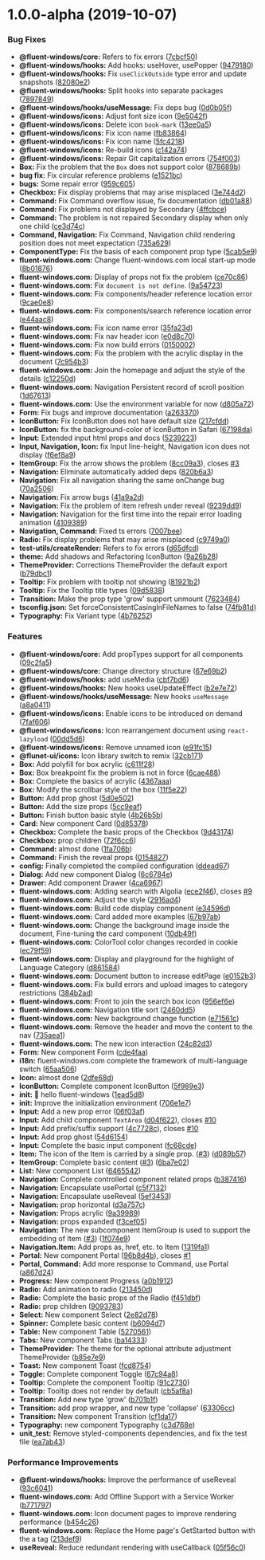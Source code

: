 # 1.0.0-alpha (2019-10-07)


### Bug Fixes

* **@fluent-windows/core:** Refers to fix errors ([7cbcf50](https://github.com/fluent-org/fluent-windows/commit/7cbcf50))
* **@fluent-windows/hooks:** Add hooks: useHover, usePopper ([9479180](https://github.com/fluent-org/fluent-windows/commit/9479180))
* **@fluent-windows/hooks:** Fix `useClickOutside` type error and update snapshots ([82080e2](https://github.com/fluent-org/fluent-windows/commit/82080e2))
* **@fluent-windows/hooks:** Split hooks into separate packages ([7897849](https://github.com/fluent-org/fluent-windows/commit/7897849))
* **@fluent-windows/hooks/useMessage:** Fix deps bug ([0d0b05f](https://github.com/fluent-org/fluent-windows/commit/0d0b05f))
* **@fluent-windows/icons:** Adjust font size icon ([9e5042f](https://github.com/fluent-org/fluent-windows/commit/9e5042f))
* **@fluent-windows/icons:** Delete icon `book-mark` ([13ee0a5](https://github.com/fluent-org/fluent-windows/commit/13ee0a5))
* **@fluent-windows/icons:** Fix icon name ([fb83864](https://github.com/fluent-org/fluent-windows/commit/fb83864))
* **@fluent-windows/icons:** Fix icon name ([5fc4218](https://github.com/fluent-org/fluent-windows/commit/5fc4218))
* **@fluent-windows/icons:** Re-build icons ([c142a74](https://github.com/fluent-org/fluent-windows/commit/c142a74))
* **@fluent-windows/icons:** Repair Git capitalization errors ([754f003](https://github.com/fluent-org/fluent-windows/commit/754f003))
* **Box:** Fix the problem that the `Box` does not support color ([878689b](https://github.com/fluent-org/fluent-windows/commit/878689b))
* **bug fix:** Fix circular reference problems ([e1521bc](https://github.com/fluent-org/fluent-windows/commit/e1521bc))
* **bugs:** Some repair error ([959c605](https://github.com/fluent-org/fluent-windows/commit/959c605))
* **Checkbox:** Fix display problems that may arise misplaced ([3e744d2](https://github.com/fluent-org/fluent-windows/commit/3e744d2))
* **Command:** Fix Command overflow issue, fix documentation ([db01a88](https://github.com/fluent-org/fluent-windows/commit/db01a88))
* **Command:** Fix problems not displayed by Secondary ([4ffcbce](https://github.com/fluent-org/fluent-windows/commit/4ffcbce))
* **Command:** The problem is not repaired Secondary display when only one child ([ce3d74c](https://github.com/fluent-org/fluent-windows/commit/ce3d74c))
* **Command, Navigation:** Fix Command, Navigation child rendering position does not meet expectation ([735a629](https://github.com/fluent-org/fluent-windows/commit/735a629))
* **ComponentType:** Fix the basis of each component prop type ([5cab5e9](https://github.com/fluent-org/fluent-windows/commit/5cab5e9))
* **fluent-windows.com:** Change fluent-windows.com local start-up mode ([8b01876](https://github.com/fluent-org/fluent-windows/commit/8b01876))
* **fluent-windows.com:** Display of props not fix the problem ([ce70c86](https://github.com/fluent-org/fluent-windows/commit/ce70c86))
* **fluent-windows.com:** Fix `document is not define`. ([9a54723](https://github.com/fluent-org/fluent-windows/commit/9a54723))
* **fluent-windows.com:** Fix components/header reference location error ([9cae0e8](https://github.com/fluent-org/fluent-windows/commit/9cae0e8))
* **fluent-windows.com:** Fix components/search reference location error ([e44aac8](https://github.com/fluent-org/fluent-windows/commit/e44aac8))
* **fluent-windows.com:** Fix icon name error ([35fa23d](https://github.com/fluent-org/fluent-windows/commit/35fa23d))
* **fluent-windows.com:** Fix nav header icon ([e0d8c70](https://github.com/fluent-org/fluent-windows/commit/e0d8c70))
* **fluent-windows.com:** Fix now build errors ([0150002](https://github.com/fluent-org/fluent-windows/commit/0150002))
* **fluent-windows.com:** Fix the problem with the acrylic display in the document ([7c954b3](https://github.com/fluent-org/fluent-windows/commit/7c954b3))
* **fluent-windows.com:** Join the homepage and adjust the style of the details ([c12250d](https://github.com/fluent-org/fluent-windows/commit/c12250d))
* **fluent-windows.com:** Navigation Persistent record of scroll position ([1d67613](https://github.com/fluent-org/fluent-windows/commit/1d67613))
* **fluent-windows.com:** Use the environment variable for now ([d805a72](https://github.com/fluent-org/fluent-windows/commit/d805a72))
* **Form:** Fix bugs and improve documentation ([a263370](https://github.com/fluent-org/fluent-windows/commit/a263370))
* **IconButton:** Fix IconButton does not have default size ([217cfdd](https://github.com/fluent-org/fluent-windows/commit/217cfdd))
* **IconButton:** fix the background-color of IconButton in Safari ([67198da](https://github.com/fluent-org/fluent-windows/commit/67198da))
* **Input:** Extended input html props and docs ([5239223](https://github.com/fluent-org/fluent-windows/commit/5239223))
* **Input, Navigation, Icon:** fix Input line-height, Navigation icon does not display ([f6ef8a9](https://github.com/fluent-org/fluent-windows/commit/f6ef8a9))
* **ItemGroup:** Fix the arrow shows the problem ([8cc09a3](https://github.com/fluent-org/fluent-windows/commit/8cc09a3)), closes [#3](https://github.com/fluent-org/fluent-windows/issues/3)
* **Navigation:** Eliminate automatically added deps ([820b6a3](https://github.com/fluent-org/fluent-windows/commit/820b6a3))
* **Navigation:** Fix all navigation sharing the same onChange bug ([70a2506](https://github.com/fluent-org/fluent-windows/commit/70a2506))
* **Navigation:** Fix arrow bugs ([41a9a2d](https://github.com/fluent-org/fluent-windows/commit/41a9a2d))
* **Navigation:** Fix the problem of item refresh under reveal ([9239dd9](https://github.com/fluent-org/fluent-windows/commit/9239dd9))
* **Navigation:** Navigation for the first time into the repair error loading animation ([4109389](https://github.com/fluent-org/fluent-windows/commit/4109389))
* **Navigation, Command:** Fixed ts errors ([7007bee](https://github.com/fluent-org/fluent-windows/commit/7007bee))
* **Radio:** Fix display problems that may arise misplaced ([c9749a0](https://github.com/fluent-org/fluent-windows/commit/c9749a0))
* **test-utils/createRender:** Refers to fix errors ([d65dfcd](https://github.com/fluent-org/fluent-windows/commit/d65dfcd))
* **theme:** Add shadows and Refactoring IconButton ([9a26b28](https://github.com/fluent-org/fluent-windows/commit/9a26b28))
* **ThemeProvider:** Corrections ThemeProvider the default export ([b79dbc1](https://github.com/fluent-org/fluent-windows/commit/b79dbc1))
* **Tooltip:** Fix problem with tooltip not showing ([81921b2](https://github.com/fluent-org/fluent-windows/commit/81921b2))
* **Tooltip:** Fix the Tooltip title types ([09d5838](https://github.com/fluent-org/fluent-windows/commit/09d5838))
* **Transition:** Make the prop type 'grow' support unmount ([7623484](https://github.com/fluent-org/fluent-windows/commit/7623484))
* **tsconfig.json:** Set forceConsistentCasingInFileNames to false ([74fb81d](https://github.com/fluent-org/fluent-windows/commit/74fb81d))
* **Typography:** Fix Variant type ([4b76252](https://github.com/fluent-org/fluent-windows/commit/4b76252))


### Features

* **@fluent-windows/core:** Add propTypes support for all components ([09c2fa5](https://github.com/fluent-org/fluent-windows/commit/09c2fa5))
* **@fluent-windows/core:** Change directory structure ([67e69b2](https://github.com/fluent-org/fluent-windows/commit/67e69b2))
* **@fluent-windows/hooks:** add useMedia ([cbf7bd6](https://github.com/fluent-org/fluent-windows/commit/cbf7bd6))
* **@fluent-windows/hooks:** New hooks useUpdateEffect ([b2e7e72](https://github.com/fluent-org/fluent-windows/commit/b2e7e72))
* **@fluent-windows/hooks/useMessage:** New hooks `useMessage` ([a8a0411](https://github.com/fluent-org/fluent-windows/commit/a8a0411))
* **@fluent-windows/icons:** Enable icons to be introduced on demand ([7faf606](https://github.com/fluent-org/fluent-windows/commit/7faf606))
* **@fluent-windows/icons:** Icon rearrangement document using `react-lazyload` ([00dd5d6](https://github.com/fluent-org/fluent-windows/commit/00dd5d6))
* **@fluent-windows/icons:** Remove unnamed icon ([e91fc15](https://github.com/fluent-org/fluent-windows/commit/e91fc15))
* **@flunet-ui/icons:** Icon library switch to remix ([32cb171](https://github.com/fluent-org/fluent-windows/commit/32cb171))
* **Box:** Add polyfill for box acrylic ([c611f28](https://github.com/fluent-org/fluent-windows/commit/c611f28))
* **Box:** Box breakpoint fix the problem is not in force ([6cae488](https://github.com/fluent-org/fluent-windows/commit/6cae488))
* **Box:** Complete the basics of acrylic ([4367aaa](https://github.com/fluent-org/fluent-windows/commit/4367aaa))
* **Box:** Modify the scrollbar style of the box ([11f5e22](https://github.com/fluent-org/fluent-windows/commit/11f5e22))
* **Button:** Add prop ghost ([5d0e502](https://github.com/fluent-org/fluent-windows/commit/5d0e502))
* **Button:** Add the size props ([5cc9eaf](https://github.com/fluent-org/fluent-windows/commit/5cc9eaf))
* **Button:** Finish button basic style ([4b26b5b](https://github.com/fluent-org/fluent-windows/commit/4b26b5b))
* **Card:** New component Card ([0d85378](https://github.com/fluent-org/fluent-windows/commit/0d85378))
* **Checkbox:** Complete the basic props of the Checkbox ([9d43174](https://github.com/fluent-org/fluent-windows/commit/9d43174))
* **Checkbox:** prop children ([72f6cc6](https://github.com/fluent-org/fluent-windows/commit/72f6cc6))
* **Command:** almost done ([1fa706b](https://github.com/fluent-org/fluent-windows/commit/1fa706b))
* **Command:** Finish the reveal props ([0154827](https://github.com/fluent-org/fluent-windows/commit/0154827))
* **config:** Finally completed the compiled configuration ([ddead67](https://github.com/fluent-org/fluent-windows/commit/ddead67))
* **Dialog:** Add new component Dialog ([6c6784e](https://github.com/fluent-org/fluent-windows/commit/6c6784e))
* **Drawer:** Add component Drawer ([4ca6967](https://github.com/fluent-org/fluent-windows/commit/4ca6967))
* **fluent-windows.com:** Adding search with Algolia ([ece2f46](https://github.com/fluent-org/fluent-windows/commit/ece2f46)), closes [#9](https://github.com/fluent-org/fluent-windows/issues/9)
* **fluent-windows.com:** Adjust the style ([2916ad4](https://github.com/fluent-org/fluent-windows/commit/2916ad4))
* **fluent-windows.com:** Build code display component ([e34596d](https://github.com/fluent-org/fluent-windows/commit/e34596d))
* **fluent-windows.com:** Card added more examples ([67b97ab](https://github.com/fluent-org/fluent-windows/commit/67b97ab))
* **fluent-windows.com:** Change the background image inside the document, Fine-tuning the card component ([10db49f](https://github.com/fluent-org/fluent-windows/commit/10db49f))
* **fluent-windows.com:** ColorTool color changes recorded in cookie ([ec79f59](https://github.com/fluent-org/fluent-windows/commit/ec79f59))
* **fluent-windows.com:** Display and playground for the highlight of Language Category ([d861584](https://github.com/fluent-org/fluent-windows/commit/d861584))
* **fluent-windows.com:** Document button to increase editPage ([e0152b3](https://github.com/fluent-org/fluent-windows/commit/e0152b3))
* **fluent-windows.com:** Fix build errors and upload images to category restrictions ([384b2ad](https://github.com/fluent-org/fluent-windows/commit/384b2ad))
* **fluent-windows.com:** Front to join the search box icon ([956ef6e](https://github.com/fluent-org/fluent-windows/commit/956ef6e))
* **fluent-windows.com:** Navigation title sort ([2460dd5](https://github.com/fluent-org/fluent-windows/commit/2460dd5))
* **fluent-windows.com:** New background change function ([e71561c](https://github.com/fluent-org/fluent-windows/commit/e71561c))
* **fluent-windows.com:** Remove the header and move the content to the nav ([735aea1](https://github.com/fluent-org/fluent-windows/commit/735aea1))
* **fluent-windows.com:** The new icon interaction ([24c82d3](https://github.com/fluent-org/fluent-windows/commit/24c82d3))
* **Form:** New component Form ([cde4faa](https://github.com/fluent-org/fluent-windows/commit/cde4faa))
* **i18n:** fluent-windows.com complete the framework of multi-language switch ([65aa506](https://github.com/fluent-org/fluent-windows/commit/65aa506))
* **Icon:** almost done ([2dfe68d](https://github.com/fluent-org/fluent-windows/commit/2dfe68d))
* **IconButton:** Complete component IconButton ([5f989e3](https://github.com/fluent-org/fluent-windows/commit/5f989e3))
* **init:** :tada: hello fluent-windows ([1ead5d8](https://github.com/fluent-org/fluent-windows/commit/1ead5d8))
* **init:** Improve the initialization environment ([706e1e7](https://github.com/fluent-org/fluent-windows/commit/706e1e7))
* **Input:** Add a new prop error ([06f03af](https://github.com/fluent-org/fluent-windows/commit/06f03af))
* **Input:** Add child component `TextArea` ([d04f622](https://github.com/fluent-org/fluent-windows/commit/d04f622)), closes [#10](https://github.com/fluent-org/fluent-windows/issues/10)
* **Input:** Add prefix/suffix support ([4c7728c](https://github.com/fluent-org/fluent-windows/commit/4c7728c)), closes [#10](https://github.com/fluent-org/fluent-windows/issues/10)
* **Input:** Add prop ghost ([54d6154](https://github.com/fluent-org/fluent-windows/commit/54d6154))
* **Input:** Complete the basic input component ([fc68cde](https://github.com/fluent-org/fluent-windows/commit/fc68cde))
* **Item:** The icon of the Item is carried by a single prop. ([#3](https://github.com/fluent-org/fluent-windows/issues/3)) ([d089b57](https://github.com/fluent-org/fluent-windows/commit/d089b57))
* **ItemGroup:** Complete basic content ([#3](https://github.com/fluent-org/fluent-windows/issues/3)) ([6ba7e02](https://github.com/fluent-org/fluent-windows/commit/6ba7e02))
* **List:** New component List ([6465542](https://github.com/fluent-org/fluent-windows/commit/6465542))
* **Navigation:** Complete controlled component related props ([b387416](https://github.com/fluent-org/fluent-windows/commit/b387416))
* **Navigation:** Encapsulate usePortal ([c5f7132](https://github.com/fluent-org/fluent-windows/commit/c5f7132))
* **Navigation:** Encapsulate useReveal ([5ef3453](https://github.com/fluent-org/fluent-windows/commit/5ef3453))
* **Navigation:** prop horizontal ([d3a757c](https://github.com/fluent-org/fluent-windows/commit/d3a757c))
* **Navigation:** Props acrylic ([9a39989](https://github.com/fluent-org/fluent-windows/commit/9a39989))
* **Navigation:** props expanded ([f3cef05](https://github.com/fluent-org/fluent-windows/commit/f3cef05))
* **Navigation:** The new subcomponent ItemGroup is used to support the embedding of Item ([#3](https://github.com/fluent-org/fluent-windows/issues/3)) ([1f074e9](https://github.com/fluent-org/fluent-windows/commit/1f074e9))
* **Navigation.Item:** Add props as, href, etc. to Item ([1319fa1](https://github.com/fluent-org/fluent-windows/commit/1319fa1))
* **Portal:** New component Portal ([96b8d4b](https://github.com/fluent-org/fluent-windows/commit/96b8d4b)), closes [#1](https://github.com/fluent-org/fluent-windows/issues/1)
* **Portal, Command:** Add more response to Command, use Portal ([a867d24](https://github.com/fluent-org/fluent-windows/commit/a867d24))
* **Progress:** New component Progress ([a0b1912](https://github.com/fluent-org/fluent-windows/commit/a0b1912))
* **Radio:** Add animation to radio ([213450d](https://github.com/fluent-org/fluent-windows/commit/213450d))
* **Radio:** Complete the basic props of the Radio ([f451dbf](https://github.com/fluent-org/fluent-windows/commit/f451dbf))
* **Radio:** prop children ([9093783](https://github.com/fluent-org/fluent-windows/commit/9093783))
* **Select:** New component Select ([2e82d78](https://github.com/fluent-org/fluent-windows/commit/2e82d78))
* **Spinner:** Complete basic content ([b6094d7](https://github.com/fluent-org/fluent-windows/commit/b6094d7))
* **Table:** New component Table ([5270561](https://github.com/fluent-org/fluent-windows/commit/5270561))
* **Tabs:** New component Tabs ([ba14333](https://github.com/fluent-org/fluent-windows/commit/ba14333))
* **ThemeProvider:** The theme for the optional attribute adjustment ThemeProvider ([b85e7e9](https://github.com/fluent-org/fluent-windows/commit/b85e7e9))
* **Toast:** New component Toast ([fcd8754](https://github.com/fluent-org/fluent-windows/commit/fcd8754))
* **Toggle:** Complete component Toggle ([67c94a8](https://github.com/fluent-org/fluent-windows/commit/67c94a8))
* **Tooltip:** Complete the component Tooltip ([91c2730](https://github.com/fluent-org/fluent-windows/commit/91c2730))
* **Tooltip:** Tooltip does not render by default ([cb5af8a](https://github.com/fluent-org/fluent-windows/commit/cb5af8a))
* **Transition:** Add new type 'grow' ([b701b1f](https://github.com/fluent-org/fluent-windows/commit/b701b1f))
* **Transition:** add prop wrapper, and new type 'collapse' ([63306cc](https://github.com/fluent-org/fluent-windows/commit/63306cc))
* **Transition:** New component Transition ([cf1da17](https://github.com/fluent-org/fluent-windows/commit/cf1da17))
* **Typography:** new component Typography ([c3d768e](https://github.com/fluent-org/fluent-windows/commit/c3d768e))
* **unit_test:** Remove styled-components dependencies, and fix the test file ([ea7ab43](https://github.com/fluent-org/fluent-windows/commit/ea7ab43))


### Performance Improvements

* **@fluent-windows/hooks:** Improve the performance of useReveal ([93c6041](https://github.com/fluent-org/fluent-windows/commit/93c6041))
* **fluent-windows.com:** Add Offline Support with a Service Worker ([b771797](https://github.com/fluent-org/fluent-windows/commit/b771797))
* **fluent-windows.com:** Icon document pages to improve rendering performance ([b454c26](https://github.com/fluent-org/fluent-windows/commit/b454c26))
* **fluent-windows.com:** Replace the Home page's GetStarted button with the a tag ([213def9](https://github.com/fluent-org/fluent-windows/commit/213def9))
* **useReveal:** Reduce redundant rendering with useCallback ([05f56c0](https://github.com/fluent-org/fluent-windows/commit/05f56c0))




